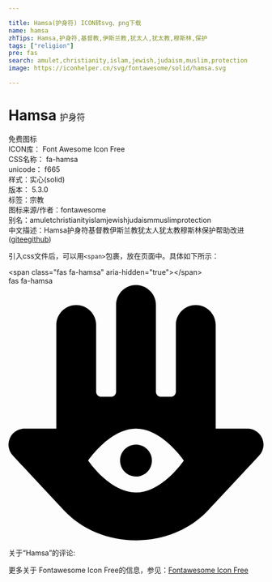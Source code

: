 ```yaml
---

title: Hamsa(护身符) ICON转svg、png下载
name: hamsa
zhTips: Hamsa,护身符,基督教,伊斯兰教,犹太人,犹太教,穆斯林,保护
tags: ["religion"]
pre: fas
search: amulet,christianity,islam,jewish,judaism,muslim,protection
image: https://iconhelper.cn/svg/fontawesome/solid/hamsa.svg

---
```


# Hamsa  <small style="font-size: 60%;font-weight: 100">护身符</small>


<div class="detail-page">
<p>
<span><span class="badge-success badge">免费图标</span> </span>
<br/>
<span>
ICON库：
<span class="badge-secondary badge">Font Awesome Icon Free</span> 
</span>
<br/>
<span>
CSS名称：
<span class="badge-secondary badge">fa-hamsa</span> 
</span>
<br/>
<span>
unicode：
<span class="badge-secondary badge">f665</span> 
<copy-btn content='f665' btn-title=""></copy-btn>
<copy-btn :content='String.fromCodePoint(parseInt("f665", 16))' btn-title="复制U"></copy-btn>
</span><br/><span>样式：<span class="badge-light badge">实心(solid)</span></span>
<br/>
<span>
版本：
<span class="badge-secondary badge">5.3.0</span> 
</span><br/><span>标签：<span class="badge-light badge"><router-link to="/tags/religion.html">宗教</router-link></span></span>
<br/>
<span>图标来源/作者：<span class="badge-light badge">fontawesome</span></span> 
<br/>
<span>别名：<span class="badge-light badge">amulet</span><span class="badge-light badge">christianity</span><span class="badge-light badge">islam</span><span class="badge-light badge">jewish</span><span class="badge-light badge">judaism</span><span class="badge-light badge">muslim</span><span class="badge-light badge">protection</span></span><br/><span class="zh-detail">中文描述：<span class="badge-primary badge">Hamsa</span><span class="badge-primary badge">护身符</span><span class="badge-primary badge">基督教</span><span class="badge-primary badge">伊斯兰教</span><span class="badge-primary badge">犹太人</span><span class="badge-primary badge">犹太教</span><span class="badge-primary badge">穆斯林</span><span class="badge-primary badge">保护</span><span class="help-link"><span>帮助改进</span>(<a href="https://gitee.com/liuwave/icon-helper/edit/master/json/fontawesome/solid/hamsa.json" target="_blank" rel="noopener noreferrer">gitee</a><a href="https://github.com/liuwave/icon-helper/edit/master/json/fontawesome/solid/hamsa.json" target="_blank" rel="noopener noreferrer">github</a></span>)</span><br/>
</p>
</div>
<div class="alert alert-dark">
  <i class="fas fa-hamsa fa-xs"></i>
  <i class="fas fa-hamsa fa-sm"></i>
  <i class="fas fa-hamsa fa-lg"></i>
  <i class="fas fa-hamsa fa-2x"></i>
  <i class="fas fa-hamsa fa-3x"></i>
  <i class="fas fa-hamsa fa-5x"></i>
  <i class="fas fa-hamsa fa-7x"></i>
</div>
<div>
  <p>引入css文件后，可以用<code>&lt;span&gt;</code>包裹，放在页面中。具体如下所示：    
  </p>
  <div class="alert alert-primary" style="font-size: 14px">
    &lt;span class="fas fa-hamsa" aria-hidden="true"&gt;&lt;/span&gt;
    <copy-btn content='<span class="fas fa-hamsa" aria-hidden="true"></span>'></copy-btn>
  </div>
  <div class="alert alert-secondary">
    <i class="fas fa-hamsa"
    style="font-size: 24px"
    aria-hidden="true"></i> fas fa-hamsa
    <copy-btn content="fas fa-hamsa" btn-title="复制图标名称"></copy-btn>
  </div>
</div>
<div id="svg" class="svg-wrap">
<svg xmlns="http://www.w3.org/2000/svg" viewBox="0 0 512 512"><path d="M509.34 307.25C504.28 295.56 492.75 288 480 288h-64V80c0-22-18-40-40-40s-40 18-40 40v134c0 5.52-4.48 10-10 10h-20c-5.52 0-10-4.48-10-10V40c0-22-18-40-40-40s-40 18-40 40v174c0 5.52-4.48 10-10 10h-20c-5.52 0-10-4.48-10-10V80c0-22-18-40-40-40S96 58 96 80v208H32c-12.75 0-24.28 7.56-29.34 19.25a31.966 31.966 0 0 0 5.94 34.58l102.69 110.03C146.97 490.08 199.69 512 256 512s109.03-21.92 144.72-60.14L503.4 341.83a31.966 31.966 0 0 0 5.94-34.58zM256 416c-53.02 0-96-64-96-64s42.98-64 96-64 96 64 96 64-42.98 64-96 64zm0-96c-17.67 0-32 14.33-32 32s14.33 32 32 32 32-14.33 32-32-14.33-32-32-32z"/></svg>
</div>
<detail full-name='fa-hamsa'></detail>
<div>
<p>关于“Hamsa”的评论:</p>
</div>
<Vssue title="关于“Hamsa”的评论" ></Vssue>    
<div><p>更多关于  Fontawesome Icon Free的信息，参见：<a target="_blank" href="https://iconhelper.cn/fontawesome.html">Fontawesome Icon Free</a>
</p></div>
